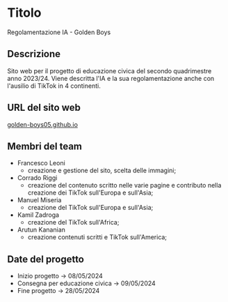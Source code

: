 # Titolo
Regolamentazione IA - Golden Boys

## Descrizione
Sito web per il progetto di educazione civica del secondo quadrimestre anno 2023/24. Viene descritta l'IA e la sua regolamentazione anche con l'ausilio di TikTok in 4 continenti. 

## URL del sito web
[golden-boys05.github.io](https://golden-boys05.github.io/index.html)

## Membri del team
- Francesco Leoni
  - creazione e gestione del sito, scelta delle immagini;
- Corrado Riggi
  - creazione del contenuto scritto nelle varie pagine e contributo nella creazione dei TikTok sull'Europa e sull'Asia;
- Manuel Miseria
  - creazione del TikTok sull'Europa e sull'Asia;
- Kamil Zadroga
	- creazione del TikTok sull'Africa;
- Arutun Kananian
	- creazione contenuti scritti e TikTok sull'America;

## Date del progetto
- Inizio progetto -> 08/05/2024
- Consegna per educazione civica -> 09/05/2024
- Fine progetto -> 28/05/2024
